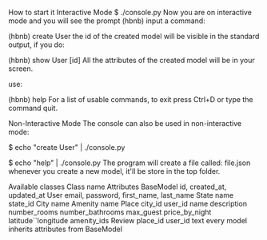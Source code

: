 How to start it
Interactive Mode
$ ./console.py
Now you are on interactive mode and you will see the prompt (hbnb) input a command:

(hbnb) create User
the id of the created model will be visible in the standard output, if you do:

(hbnb) show User [id]
All the attributes of the created model will be in your screen.

use:

(hbnb) help
For a list of usable commands, to exit press Ctrl+D or type the command quit.

Non-Interactive Mode
The console can also be used in non-interactive mode:

$ echo "create User" | ./console.py

$ echo "help" | ./console.py
The program will create a file called: file.json whenever you create a new model, it'll be store in the top folder.

Available classes
Class name	Attributes
BaseModel	id, created_at, updated_at
User	email, password, first_name, last_name
State	name state_id
City	name
Amenity	name
Place	city_id user_id name description number_rooms number_bathrooms max_guest price_by_night latitude``longitude amenity_ids
Review	place_id user_id text
every model inherits attributes from BaseModel
